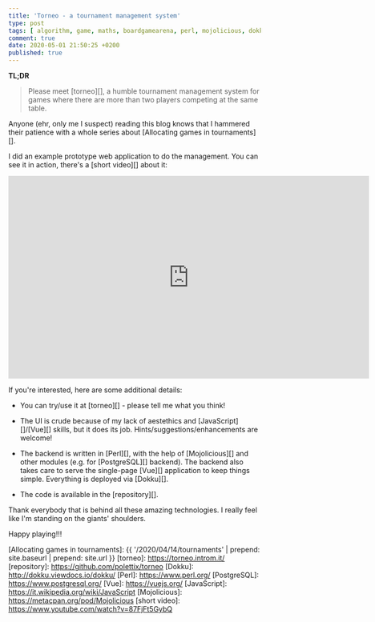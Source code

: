 ```yaml
---
title: 'Torneo - a tournament management system'
type: post
tags: [ algorithm, game, maths, boardgamearena, perl, mojolicious, dokku ]
comment: true
date: 2020-05-01 21:50:25 +0200
published: true
---
```


**TL;DR**

> Please meet [torneo][], a humble tournament management system for
> games where there are more than two players competing at the same
> table.

Anyone (ehr, only me I suspect) reading this blog knows that I hammered
their patience with a whole series about [Allocating games in
tournaments][].

I did an example prototype web application to do the management. You can
see it in action, there's a [short video][] about it:

<iframe width="720" height="405" src="https://www.youtube.com/embed/87FjFt5GybQ" frameborder="0" allow="accelerometer; autoplay; encrypted-media; gyroscope; picture-in-picture" allowfullscreen></iframe>

If you're interested, here are some additional details:

- You can try/use it at [torneo][] - please tell me what you think!

- The UI is crude because of my lack of aestethics and
  [JavaScript][]/[Vue][] skills, but it does its job.
  Hints/suggestions/enhancements are welcome!

- The backend is written in [Perl][], with the help of [Mojolicious][]
  and other modules (e.g. for [PostgreSQL][] backend). The backend also
  takes care to serve the single-page [Vue][] application to keep things
  simple. Everything is deployed via [Dokku][].

- The code is available in the [repository][].

Thank everybody that is behind all these amazing technologies. I really
feel like I'm standing on the giants' shoulders.

Happy playing!!!

[Allocating games in tournaments]: {{ '/2020/04/14/tournaments' | prepend: site.baseurl | prepend: site.url }}
[torneo]: https://torneo.introm.it/
[repository]: https://github.com/polettix/torneo
[Dokku]: http://dokku.viewdocs.io/dokku/
[Perl]: https://www.perl.org/
[PostgreSQL]: https://www.postgresql.org/
[Vue]: https://vuejs.org/
[JavaScript]: https://it.wikipedia.org/wiki/JavaScript
[Mojolicious]: https://metacpan.org/pod/Mojolicious
[short video]: https://www.youtube.com/watch?v=87FjFt5GybQ

